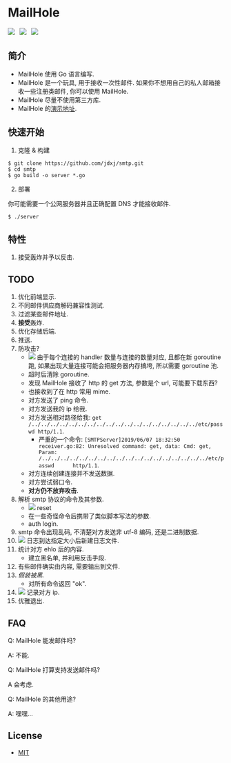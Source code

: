 # MailHole

![](https://img.shields.io/badge/go-1.12-brightgreen.svg)&ensp;
![](https://img.shields.io/badge/build-passing-brightgreen.svg)&ensp;
![](https://img.shields.io/badge/Powered%20by-Jdxj-orange.svg)

## 简介

- MailHole 使用 Go 语言编写.
- MailHole 是一个玩具, 用于接收一次性邮件. 如果你不想用自己的私人邮箱接收一些注册类邮件, 你可以使用 MailHole.
- MailHole 尽量不使用第三方库.
- MailHole 的[演示地址](http://test.aaronkir.xyz:8025/mail).

## 快速开始

1. 克隆 & 构建

```
$ git clone https://github.com/jdxj/smtp.git
$ cd smtp
$ go build -o server *.go
```

2. 部署

你可能需要一个公网服务器并且正确配置 DNS 才能接收邮件.

```
$ ./server
```

## 特性

1. 接受轰炸并予以反击.

## TODO

1. 优化前端显示.
2. 不同邮件供应商解码兼容性测试.
3. 过滤某些邮件地址.
4. **接受**轰炸.
5. 优化存储后端.
6. 推送.
7. 防攻击?
    - ![](https://img.shields.io/badge/-%E2%88%9A-brightgreen.svg) 由于每个连接的 handler 数量与连接的数量对应, 且都在新 goroutine 跑, 如果出现大量连接可能会把服务器内存搞垮, 所以需要 goroutine 池.
    - 超时后清除 goroutine.
    - 发现 MailHole 接收了 http 的 get 方法, 参数是个 url, 可能要下载东西?
    - 也接收到了在 http 常用 mime.
    - 对方发送了 ping 命令.
    - 对方发送我的 ip 给我.
    - 对方发送相对路径给我: `get /../../../../../../../../../../../../../../../../../../etc/passwd http/1.1`.
        - 严重的一个命令: `[SMTPServer]2019/06/07 18:32:50 receiver.go:82: Unresolved command: get, data: Cmd: get, Param: /../../../../../../../../../../../../../../../../../../etc/passwd      http/1.1`.
    - 对方连续创建连接并不发送数据.
    - 对方尝试弱口令.
    - **对方仍不放弃攻击**.
8. 解析 smtp 协议的命令及其参数.
    - ![](https://img.shields.io/badge/-%E2%88%9A-brightgreen.svg) reset
    - 在一些奇怪命令后携带了类似脚本写法的参数.
    - auth login.
9. smtp 命令出现乱码, 不清楚对方发送非 utf-8 编码, 还是二进制数据.
10. ![](https://img.shields.io/badge/-%E2%88%9A-brightgreen.svg) 日志到达指定大小后新建日志文件.
11. 统计对方 ehlo 后的内容.
    - 建立黑名单, 并利用反击手段.
12. 有些邮件确实由内容, 需要输出到文件.
13. *假装被黑.*
    - 对所有命令返回 "ok".
14. ![](https://img.shields.io/badge/-%E2%88%9A-brightgreen.svg) 记录对方 ip.
15. 优雅退出.

## FAQ

Q: MailHole 能发邮件吗?

A: 不能.

Q: MailHole 打算支持发送邮件吗?

A 会考虑.

Q: MailHole 的其他用途?

A: 嘿嘿...

## License

- [MIT](https://opensource.org/licenses/MIT)
